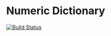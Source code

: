 # Numeric Dictionary

[![Build Status](https://travis-ci.com/contrerasmiguel/numeric-dictionary.svg?branch=parsec)](https://travis-ci.com/contrerasmiguel/numeric-dictionary)
